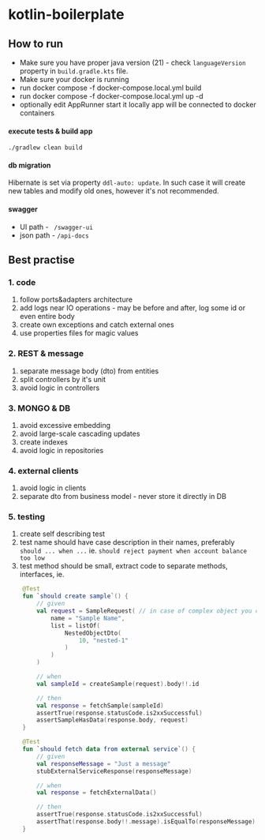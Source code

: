 # kotlin-boilerplate

## How to run

* Make sure you have proper java version (21) - check `languageVersion` property in `build.gradle.kts` file.
* Make sure your docker is running
* run docker compose -f docker-compose.local.yml build
* run docker compose -f docker-compose.local.yml up -d
* optionally edit AppRunner start it locally app will be connected to docker containers

#### execute tests & build app
`./gradlew clean build`

#### db migration
Hibernate is set via property `ddl-auto: update`. In such case it will create new tables and modify old ones, however it's not recommended.

#### swagger
* UI path - ` /swagger-ui`
* json path - `/api-docs`


## Best practise
### 1. code
1. follow ports&adapters architecture
2. add logs near IO operations - may be before and after, log some id or even entire body
3. create own exceptions and catch external ones
4. use properties files for magic values

### 2. REST & message
1. separate message body (dto) from entities
2. split controllers by it's unit 
3. avoid logic in controllers

### 3. MONGO & DB
1. avoid excessive embedding
2. avoid large-scale cascading updates
3. create indexes
4. avoid logic in repositories

### 4. external clients
1. avoid logic in clients
2. separate dto from business model - never store it directly in DB

### 5. testing
1. create self describing test
2. test name should have case description in their names, preferably `should ... when ...` ie. `should reject payment when account balance too low`
3. test method should be small, extract code to separate methods, interfaces, ie.

```kotlin
    @Test
    fun `should create sample`() {
        // given
        val request = SampleRequest( // in case of complex object you can have method "aSample(..)" which creates an object
            name = "Sample Name",
            list = listOf(
                NestedObjectDto(
                    10, "nested-1"
                )
            )
        )

        // when
        val sampleId = createSample(request).body!!.id

        // then
        val response = fetchSample(sampleId)
        assertTrue(response.statusCode.is2xxSuccessful)
        assertSampleHasData(response.body, request)
    }

    @Test
    fun `should fetch data from external service`() {
        // given
        val responseMessage = "Just a message"
        stubExternalServiceResponse(responseMessage)

        // when
        val response = fetchExternalData()

        // then
        assertTrue(response.statusCode.is2xxSuccessful)
        assertThat(response.body!!.message).isEqualTo(responseMessage)
    }
```